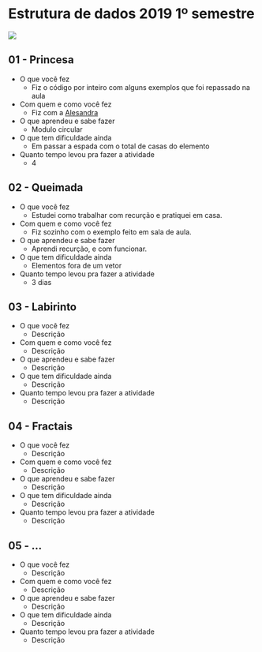# Estrutura de dados 2019 1º semestre

![](https://avatars1.githubusercontent.com/u/26174031?s=400&v=4)

## 01 - Princesa

- O que você fez
    - Fiz o código por inteiro com alguns exemplos que foi repassado na aula
- Com quem e como você fez
    - Fiz com a [Alesandra](https://github.com/alessandraoli18/ed-2019-s1)
- O que aprendeu e sabe fazer
    - Modulo circular
- O que tem dificuldade ainda
    - Em passar a espada com o total de casas do elemento
- Quanto tempo levou pra fazer a atividade
    - 4

## 02 - Queimada

- O que você fez
    - Estudei como trabalhar com recurção e pratiquei em casa.
- Com quem e como você fez
    - Fiz sozinho com o exemplo feito em sala de aula.
- O que aprendeu e sabe fazer
    - Aprendi recurção, e com funcionar.
- O que tem dificuldade ainda
    - Elementos fora de um vetor
- Quanto tempo levou pra fazer a atividade
    - 3 dias

## 03 - Labirinto

- O que você fez
    - Descrição
- Com quem e como você fez
    - Descrição
- O que aprendeu e sabe fazer
    - Descrição
- O que tem dificuldade ainda
    - Descrição
- Quanto tempo levou pra fazer a atividade
    - Descrição

## 04 - Fractais

- O que você fez
    - Descrição
- Com quem e como você fez
    - Descrição
- O que aprendeu e sabe fazer
    - Descrição
- O que tem dificuldade ainda
    - Descrição
- Quanto tempo levou pra fazer a atividade
    - Descrição

## 05 - ...

- O que você fez
    - Descrição
- Com quem e como você fez
    - Descrição
- O que aprendeu e sabe fazer
    - Descrição
- O que tem dificuldade ainda
    - Descrição
- Quanto tempo levou pra fazer a atividade
    - Descrição